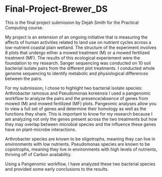 # Final-Project-Brewer_DS
This is the final project submission by Dejah Smith for the Practical Computing course.

My project is an extension of an ongoing initiative that is measuring the affects of human activities related to land use on nutrient cycles across a low-nutrient coastal plain wetland. The structure of the experiment involves 8 plots that undergo either a mowed treatment (M) or a mowed fertilized treatment (MF). The results of this ecological experiement were the foundation to my research. Sanger sequencing was conducted on 10 soil bacterial isolate pairs from the different plot treatments. I conducted whole genome sequencing to identify metabolic and physiological differences between the pairs.

For my submission, I chose to highlight two bacterial isolate species: Arthrobacter ramosus and Pseudomonas koreensis 
I used a pangenomic workflow to analyze the pairs and the presence/absence of genes from mowed (M) and mowed fertilized (MF) plots.
Pangeomic analyses allow you to view a full set of genes and determine their homology as well as the functions they share. This is important to know for my research because I am analyzing not only the genes present across the two treatments but how they may overlap between microbial species and the influence these genes have on plant-microbe interactions.

Arthrobacter species are known to be oligotrophs, meaning they can live in environments with low nutrients. Pseudomonas species are known to be copiotrophs, meaning they live in environments with high levels of nutrients, thriving off of Carbon availability.

Using a Pangenomic workflow, I have analyzed these two bacterial species and provided some early conclusions to the results.
